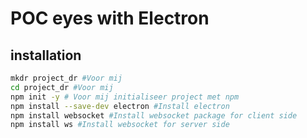 # POC eyes with Electron

## installation

```bash
mkdr project_dr #Voor mij
cd project_dr #Voor mij
npm init -y # Voor mij initialiseer project met npm
npm install --save-dev electron #Install electron 
npm install websocket #Install websocket package for client side
npm install ws #Install websocket for server side
```